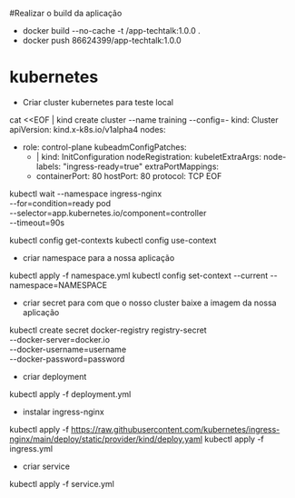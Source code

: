 #Realizar o build da aplicação

- docker build --no-cache -t <dockerhost>/app-techtalk:1.0.0 .
- docker push 86624399/app-techtalk:1.0.0

# kubernetes

- Criar cluster kubernetes para teste local

cat <<EOF | kind create cluster --name training --config=-
kind: Cluster
apiVersion: kind.x-k8s.io/v1alpha4
nodes:
- role: control-plane
  kubeadmConfigPatches:
  - |
    kind: InitConfiguration
    nodeRegistration:
      kubeletExtraArgs:
        node-labels: "ingress-ready=true"
  extraPortMappings:
  - containerPort: 80
    hostPort: 80
    protocol: TCP
EOF

kubectl wait --namespace ingress-nginx \
  --for=condition=ready pod \
  --selector=app.kubernetes.io/component=controller \
  --timeout=90s

kubectl config get-contexts
kubectl config use-context <clusterName>

- criar namespace para a nossa aplicação

kubectl apply -f namespace.yml
kubectl config set-context --current --namespace=NAMESPACE

- criar secret para com que o nosso cluster baixe a imagem da nossa aplicação

kubectl create secret docker-registry registry-secret \
  --docker-server=docker.io \
  --docker-username=username \
  --docker-password=password

- criar deployment

kubectl apply -f deployment.yml

- instalar ingress-nginx

kubectl apply -f https://raw.githubusercontent.com/kubernetes/ingress-nginx/main/deploy/static/provider/kind/deploy.yaml
kubectl apply -f ingress.yml

- criar service

kubectl apply -f service.yml
